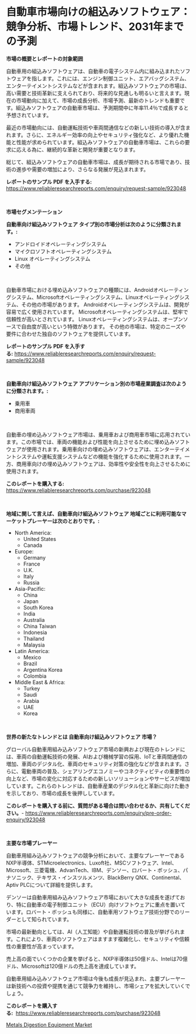 <p><h1>自動車市場向けの組込みソフトウェア：競争分析、市場トレンド、2031年までの予測</h1></p><p><strong>市場の概要とレポートの対象範囲</strong></p>
<p><p>自動車用の組込みソフトウェアは、自動車の電子システム内に組み込まれたソフトウェアを指します。これには、エンジン制御ユニット、エアバッグシステム、エンターテイメントシステムなどが含まれます。組込みソフトウェアの市場は、高い需要と技術革新に支えられており、将来的な見通しも明るいと言えます。現在の市場動向に加えて、市場の成長分析、市場予測、最新のトレンドも重要です。組込みソフトウェアの自動車市場は、予測期間中に年率11.4％で成長すると予想されています。</p><p>最近の市場動向には、自動運転技術や車両間通信などの新しい技術の導入が含まれます。さらに、エネルギー効率の向上やセキュリティ強化など、より優れた機能と性能が求められています。組込みソフトウェアの自動車市場は、これらの要求に応える為に、継続的な革新と開発が重要となります。</p><p>総じて、組込みソフトウェアの自動車市場は、成長が期待される市場であり、技術の進歩や需要の増加により、さらなる発展が見込まれます。</p></p>
<p><strong>レポートのサンプル PDF を入手する:</strong> <a href="https://www.reliableresearchreports.com/enquiry/request-sample/923048">https://www.reliableresearchreports.com/enquiry/request-sample/923048</a></p>
<p>&nbsp;</p>
<p><strong>市場セグメンテーション</strong></p>
<p><strong>自動車向け組込みソフトウェア タイプ別の市場分析は次のように分類されます。:</strong></p>
<p><ul><li>アンドロイドオペレーティングシステム</li><li>マイクロソフトオペレーティングシステム</li><li>Linux オペレーティングシステム</li><li>その他</li></ul></p>
<p>&nbsp;</p>
<p><p>自動車市場における埋め込みソフトウェアの種類には、Androidオペレーティングシステム、Microsoftオペレーティングシステム、Linuxオペレーティングシステム、その他の市場があります。 Androidオペレーティングシステムは、開発が容易で広く使用されています。 Microsoftオペレーティングシステムは、堅牢で信頼性が高いとされています。 Linuxオペレーティングシステムは、オープンソースで自由度が高いという特徴があります。 その他の市場は、特定のニーズや要件に合わせた独自のソフトウェアを提供しています。</p></p>
<p><strong>レポートのサンプル PDF を入手する:</strong>&nbsp;<a href="https://www.reliableresearchreports.com/enquiry/request-sample/923048">https://www.reliableresearchreports.com/enquiry/request-sample/923048</a></p>
<p>&nbsp;</p>
<p><strong> 自動車向け組込みソフトウェア アプリケーション別の市場産業調査は次のように分類されます。:</strong></p>
<p><ul><li>乗用車</li><li>商用車両</li></ul></p>
<p>&nbsp;</p>
<p><p>自動車の埋め込みソフトウェア市場は、乗用車および商用車市場に応用されています。この市場では、車両の機能および性能を向上させるために埋め込みソフトウェアが使用されます。乗用車向けの埋め込みソフトウェアは、エンターテイメントシステムや運転支援システムなどの機能を強化するために使用されます。一方、商用車向けの埋め込みソフトウェアは、効率性や安全性を向上させるために使用されます。</p></p>
<p><strong>このレポートを購入する:</strong>&nbsp; <a href="https://www.reliableresearchreports.com/purchase/923048">https://www.reliableresearchreports.com/purchase/923048</a></p>
<p>&nbsp;</p>
<p><strong>地域に関して言えば、自動車向け組込みソフトウェア 地域ごとに利用可能なマーケットプレーヤーは次のとおりです。:</strong></p>
<p><ul>
    <li>
        North America:
        <ul>
            <li>United States</li>
            <li>Canada</li>
        </ul>
    </li>
    <li>
        Europe:
        <ul>
            <li>Germany</li>
            <li>France</li>
            <li>U.K.</li>
            <li>Italy</li>
            <li>Russia</li>
        </ul>
    </li>
    <li>
        Asia-Pacific:
        <ul>
            <li>China</li>
            <li>Japan</li>
            <li>South Korea</li>
            <li>India</li>
            <li>Australia</li>
            <li>China Taiwan</li>
            <li>Indonesia</li>
            <li>Thailand</li>
            <li>Malaysia</li>
        </ul>
    </li>
    <li>
        Latin America:
        <ul>
            <li>Mexico</li>
            <li>Brazil</li>
            <li>Argentina Korea</li>
            <li>Colombia</li>
        </ul>
    </li>
    <li>
        Middle East & Africa:
        <ul>
            <li>Turkey</li>
            <li>Saudi</li>
            <li>Arabia</li>
            <li>UAE</li>
            <li>Korea</li>
        </ul>
    </li>
    </ul></p>
<p>&nbsp;</p>
<p><strong>世界の新たなトレンドとは 自動車向け組込みソフトウェア 市場？</strong></p>
<p><p>グローバル自動車用組み込みソフトウェア市場の新興および現在のトレンドには、車両の自動運転技術の発展、AIおよび機械学習の採用、IoTと車両間通信の増加、車両のデジタル化、車両のセキュリティ対策の強化などが含まれます。さらに、電動車両の普及、シェアリングエコノミーやコネクティビティの重要性の向上など、市場の変化に対応するための新しいソリューションやサービスが増加しています。これらのトレンドは、自動車産業のデジタル化と革新に向けた動きを示しており、市場の成長を後押ししています。</p></p>
<p><strong>このレポートを購入する前に、質問がある場合は問い合わせるか、共有してください。</strong>- <a href="https://www.reliableresearchreports.com/enquiry/pre-order-enquiry/923048">https://www.reliableresearchreports.com/enquiry/pre-order-enquiry/923048</a></p>
<p>&nbsp;</p>
<p><strong>主要な市場プレーヤー</strong></p>
<p><p>自動車用組み込みソフトウェアの競争分析において、主要なプレーヤーであるNXP半導体、STMicroelectronics、Luxoft社、MSCソフトウェア、Intel、Microsoft、三菱電機、AdvanTech、IBM、デンソー、ロバート・ボッシュ、パナソニック、テキサス・インスツルメンツ、BlackBerry QNX、Continental、Aptiv PLCについて詳細を提供します。</p><p>デンソーは自動車用組み込みソフトウェア市場において大きな成長を遂げており、特に自動車の電子制御ユニット（ECU）向けソフトウェアに重点を置いています。ロバート・ボッシュも同様に、自動車用ソフトウェア技術分野でのリーダーとして知られています。</p><p>市場の最新動向としては、AI（人工知能）や自動運転技術の普及が挙げられます。これにより、車両のソフトウェアはますます複雑化し、セキュリティや信頼性の重要性が高まっています。</p><p>売上高の面でいくつかの企業を挙げると、NXP半導体は50億ドル、Intelは70億ドル、Microsoftは120億ドルの売上高を達成しています。</p><p>自動車用組み込みソフトウェア市場は今後も成長が見込まれ、主要プレーヤーは新技術への投資や提携を通じて競争力を維持し、市場シェアを拡大していくでしょう。</p></p>
<p><strong>このレポートを購入する:</strong>&nbsp;&nbsp;<a href="https://www.reliableresearchreports.com/purchase/923048">https://www.reliableresearchreports.com/purchase/923048</a></p>
<p><p><a href="https://github.com/myacatherineblakecaczo9vcsw/Market-Research-Report-List-1/blob/main/metals-digestion-equipment-market.md">Metals Digestion Equipment Market</a></p></p>